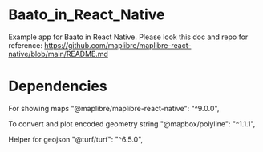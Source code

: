 # Baato_in_React_Native
Example app for Baato in React Native.
Please look this doc and repo for reference: https://github.com/maplibre/maplibre-react-native/blob/main/README.md

# Dependencies
For showing maps
"@maplibre/maplibre-react-native": "^9.0.0",

To convert and plot encoded geometry string
"@mapbox/polyline": "^1.1.1",
 
Helper for geojson
"@turf/turf": "^6.5.0",
